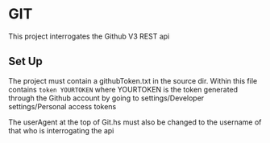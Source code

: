 # GIT
This project interrogates the Github V3 REST api

## Set Up
The project must contain a githubToken.txt in the source dir. Within this file
contains `token YOURTOKEN` where YOURTOKEN is the token generated through the
Github account by going to settings/Developer settings/Personal access tokens

The userAgent at the top of Git.hs must also be changed to the username of that
who is interrogating the api
